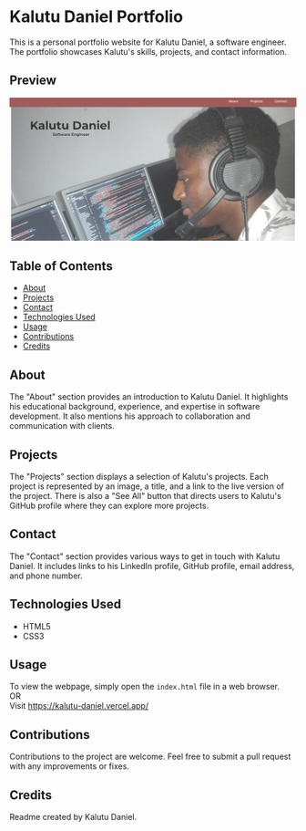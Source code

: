 # Kalutu Daniel Portfolio
This is a personal portfolio website for Kalutu Daniel, a software engineer. The portfolio showcases Kalutu's skills, projects, and contact information.

## Preview 
![Kalutu Daniel Website Preview](img/kalutu-portfolio.PNG)

## Table of Contents
- [About](#about)
- [Projects](#projects)
- [Contact](#contact)
- [Technologies Used](#technologies-used)
- [Usage](#usage)
- [Contributions](#contributions)
- [Credits](#credits)

## About
The "About" section provides an introduction to Kalutu Daniel. It highlights his educational background, experience, and expertise in software development. It also mentions his approach to collaboration and communication with clients.

## Projects
The "Projects" section displays a selection of Kalutu's projects. Each project is represented by an image, a title, and a link to the live version of the project. There is also a "See All" button that directs users to Kalutu's GitHub profile where they can explore more projects.

## Contact
The "Contact" section provides various ways to get in touch with Kalutu Daniel. It includes links to his LinkedIn profile, GitHub profile, email address, and phone number.

## Technologies Used
- HTML5
- CSS3

## Usage
To view the webpage, simply open the `index.html` file in a web browser.<br>
OR<br>
Visit https://kalutu-daniel.vercel.app/

## Contributions
Contributions to the project are welcome. Feel free to submit a pull request with any improvements or fixes.

## Credits
Readme created by Kalutu Daniel.



